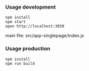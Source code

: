 
### Usage development

```
npm install
npm start
open http://localhost:3030
```

main file: src/app-singlepage/index.js

### Usage production

```
npm install
npm run build
```
